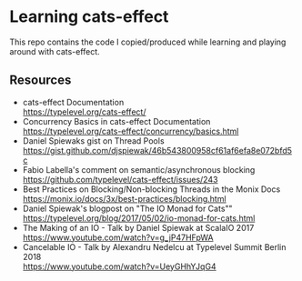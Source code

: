 # Learning cats-effect

This repo contains the code I copied/produced while learning
and playing around with cats-effect.

## Resources

- cats-effect Documentation<br/>
  https://typelevel.org/cats-effect/
- Concurrency Basics in cats-effect Documentation<br/>
  https://typelevel.org/cats-effect/concurrency/basics.html
- Daniel Spiewaks gist on Thread Pools<br/>
  https://gist.github.com/djspiewak/46b543800958cf61af6efa8e072bfd5c
- Fabio Labella's comment on semantic/asynchronous blocking<br/>
  https://github.com/typelevel/cats-effect/issues/243
- Best Practices on Blocking/Non-blocking Threads in the Monix Docs<br/>
  https://monix.io/docs/3x/best-practices/blocking.html
- Daniel Spiewak's blogpost on "The IO Monad for Cats""<br/>
  https://typelevel.org/blog/2017/05/02/io-monad-for-cats.html
- The Making of an IO - Talk by Daniel Spiewak at ScalaIO 2017<br/>
  https://www.youtube.com/watch?v=g_jP47HFpWA
- Cancelable IO - Talk by Alexandru Nedelcu at Typelevel Summit Berlin 2018<br/>
  https://www.youtube.com/watch?v=UeyGHhYJqG4
